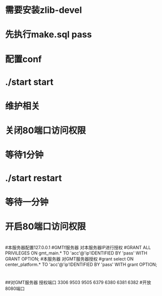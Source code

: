 #
# 需要安装zlib-devel
# 先执行make.sql pass
#
# 配置conf
#
# ./start start
#
#
# 维护相关
# 关闭80端口访问权限
# 等待1分钟
# ./start restart
# 等待一分钟
# 开启80端口访问权限
#
#
#本服务器配置127.0.0.1
#GMTf服务器 对本服务器IP进行授权
#GRANT ALL PRIVILEGES ON gmt_main.* TO 'acc'@'ip'IDENTIFIED BY 'pass' WITH GRANT OPTION;
#本服务器 对GMT服务器授权
#grant select ON center_platform.* TO 'acc'@'ip'IDENTIFIED BY 'pass' WITH grant OPTION;
#
##对GMT服务器 授权端口 3306 9503 9505 6379 6380 6381 6382
#开放8080端口
#
